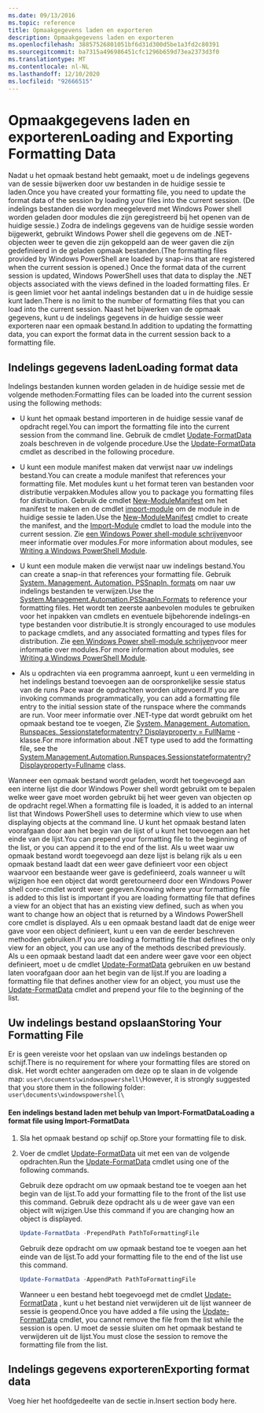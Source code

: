 ```yaml
---
ms.date: 09/13/2016
ms.topic: reference
title: Opmaakgegevens laden en exporteren
description: Opmaakgegevens laden en exporteren
ms.openlocfilehash: 38857526801051bf6d31d300d5be1a3fd2c80391
ms.sourcegitcommit: ba7315a496986451cfc1296b659d73ea2373d3f0
ms.translationtype: MT
ms.contentlocale: nl-NL
ms.lasthandoff: 12/10/2020
ms.locfileid: "92666515"
---
```

# <a name="loading-and-exporting-formatting-data"></a><span data-ttu-id="f92df-103">Opmaakgegevens laden en exporteren</span><span class="sxs-lookup"><span data-stu-id="f92df-103">Loading and Exporting Formatting Data</span></span>

<span data-ttu-id="f92df-104">Nadat u het opmaak bestand hebt gemaakt, moet u de indelings gegevens van de sessie bijwerken door uw bestanden in de huidige sessie te laden.</span><span class="sxs-lookup"><span data-stu-id="f92df-104">Once you have created your formatting file, you need to update the format data of the session by loading your files into the current session.</span></span> <span data-ttu-id="f92df-105">(De indelings bestanden die worden meegeleverd met Windows Power shell worden geladen door modules die zijn geregistreerd bij het openen van de huidige sessie.) Zodra de indelings gegevens van de huidige sessie worden bijgewerkt, gebruikt Windows Power shell die gegevens om de .NET-objecten weer te geven die zijn gekoppeld aan de weer gaven die zijn gedefinieerd in de geladen opmaak bestanden.</span><span class="sxs-lookup"><span data-stu-id="f92df-105">(The formatting files provided by Windows PowerShell are loaded by snap-ins that are registered when the current session is opened.) Once the format data of the current session is updated, Windows PowerShell uses that data to display the .NET objects associated with the views defined in the loaded formatting files.</span></span> <span data-ttu-id="f92df-106">Er is geen limiet voor het aantal indelings bestanden dat u in de huidige sessie kunt laden.</span><span class="sxs-lookup"><span data-stu-id="f92df-106">There is no limit to the number of formatting files that you can load into the current session.</span></span> <span data-ttu-id="f92df-107">Naast het bijwerken van de opmaak gegevens, kunt u de indelings gegevens in de huidige sessie weer exporteren naar een opmaak bestand.</span><span class="sxs-lookup"><span data-stu-id="f92df-107">In addition to updating the formatting data, you can export the format data in the current session back to a formatting file.</span></span>

## <a name="loading-format-data"></a><span data-ttu-id="f92df-108">Indelings gegevens laden</span><span class="sxs-lookup"><span data-stu-id="f92df-108">Loading format data</span></span>

<span data-ttu-id="f92df-109">Indelings bestanden kunnen worden geladen in de huidige sessie met de volgende methoden:</span><span class="sxs-lookup"><span data-stu-id="f92df-109">Formatting files can be loaded into the current session using the following methods:</span></span>

- <span data-ttu-id="f92df-110">U kunt het opmaak bestand importeren in de huidige sessie vanaf de opdracht regel.</span><span class="sxs-lookup"><span data-stu-id="f92df-110">You can import the formatting file into the current session from the command line.</span></span> <span data-ttu-id="f92df-111">Gebruik de cmdlet [Update-FormatData](/powershell/module/Microsoft.PowerShell.Utility/Update-FormatData) zoals beschreven in de volgende procedure.</span><span class="sxs-lookup"><span data-stu-id="f92df-111">Use the [Update-FormatData](/powershell/module/Microsoft.PowerShell.Utility/Update-FormatData) cmdlet as described in the following procedure.</span></span>

- <span data-ttu-id="f92df-112">U kunt een module manifest maken dat verwijst naar uw indelings bestand.</span><span class="sxs-lookup"><span data-stu-id="f92df-112">You can create a module manifest that references your formatting file.</span></span> <span data-ttu-id="f92df-113">Met modules kunt u het format teren van bestanden voor distributie verpakken.</span><span class="sxs-lookup"><span data-stu-id="f92df-113">Modules allow you to package you formatting files for distribution.</span></span> <span data-ttu-id="f92df-114">Gebruik de cmdlet [New-ModuleManifest](/powershell/module/Microsoft.PowerShell.Core/New-ModuleManifest) om het manifest te maken en de cmdlet [import-module](/powershell/module/Microsoft.PowerShell.Core/Import-Module) om de module in de huidige sessie te laden.</span><span class="sxs-lookup"><span data-stu-id="f92df-114">Use the [New-ModuleManifest](/powershell/module/Microsoft.PowerShell.Core/New-ModuleManifest) cmdlet to create the manifest, and the [Import-Module](/powershell/module/Microsoft.PowerShell.Core/Import-Module) cmdlet to load the module into the current session.</span></span> <span data-ttu-id="f92df-115">Zie [een Windows Power shell-module schrijven](../module/writing-a-windows-powershell-module.md)voor meer informatie over modules.</span><span class="sxs-lookup"><span data-stu-id="f92df-115">For more information about modules, see [Writing a Windows PowerShell Module](../module/writing-a-windows-powershell-module.md).</span></span>

- <span data-ttu-id="f92df-116">U kunt een module maken die verwijst naar uw indelings bestand.</span><span class="sxs-lookup"><span data-stu-id="f92df-116">You can create a snap-in that references your formatting file.</span></span> <span data-ttu-id="f92df-117">Gebruik [System. Management. Automation. PSSnapIn. formats](/dotnet/api/System.Management.Automation.PSSnapIn.Formats) om naar uw indelings bestanden te verwijzen.</span><span class="sxs-lookup"><span data-stu-id="f92df-117">Use the [System.Management.Automation.PSSnapIn.Formats](/dotnet/api/System.Management.Automation.PSSnapIn.Formats) to reference your formatting files.</span></span> <span data-ttu-id="f92df-118">Het wordt ten zeerste aanbevolen modules te gebruiken voor het inpakken van cmdlets en eventuele bijbehorende indelings-en type bestanden voor distributie.</span><span class="sxs-lookup"><span data-stu-id="f92df-118">It is strongly encouraged to use modules to package cmdlets, and any associated formatting and types files for distribution.</span></span> <span data-ttu-id="f92df-119">Zie [een Windows Power shell-module schrijven](../module/writing-a-windows-powershell-module.md)voor meer informatie over modules.</span><span class="sxs-lookup"><span data-stu-id="f92df-119">For more information about modules, see [Writing a Windows PowerShell Module](../module/writing-a-windows-powershell-module.md).</span></span>

- <span data-ttu-id="f92df-120">Als u opdrachten via een programma aanroept, kunt u een vermelding in het indelings bestand toevoegen aan de oorspronkelijke sessie status van de runs Pace waar de opdrachten worden uitgevoerd.</span><span class="sxs-lookup"><span data-stu-id="f92df-120">If you are invoking commands programmatically, you can add a formatting file entry to the initial session state of the runspace where the commands are run.</span></span> <span data-ttu-id="f92df-121">Voor meer informatie over .NET-type dat wordt gebruikt om het opmaak bestand toe te voegen, Zie [System. Management. Automation. Runspaces. Sessionstateformatentry? Displayproperty = FullName](/dotnet/api/System.Management.Automation.Runspaces.SessionStateFormatEntry) -klasse.</span><span class="sxs-lookup"><span data-stu-id="f92df-121">For more information about .NET type used to add the formatting file, see the [System.Management.Automation.Runspaces.Sessionstateformatentry?Displayproperty=Fullname](/dotnet/api/System.Management.Automation.Runspaces.SessionStateFormatEntry) class.</span></span>

<span data-ttu-id="f92df-122">Wanneer een opmaak bestand wordt geladen, wordt het toegevoegd aan een interne lijst die door Windows Power shell wordt gebruikt om te bepalen welke weer gave moet worden gebruikt bij het weer geven van objecten op de opdracht regel.</span><span class="sxs-lookup"><span data-stu-id="f92df-122">When a formatting file is loaded, it is added to an internal list that Windows PowerShell uses to determine which view to use when displaying objects at the command line.</span></span> <span data-ttu-id="f92df-123">U kunt het opmaak bestand laten voorafgaan door aan het begin van de lijst of u kunt het toevoegen aan het einde van de lijst.</span><span class="sxs-lookup"><span data-stu-id="f92df-123">You can prepend your formatting file to the beginning of the list, or you can append it to the end of the list.</span></span> <span data-ttu-id="f92df-124">Als u weet waar uw opmaak bestand wordt toegevoegd aan deze lijst is belang rijk als u een opmaak bestand laadt dat een weer gave definieert voor een object waarvoor een bestaande weer gave is gedefinieerd, zoals wanneer u wilt wijzigen hoe een object dat wordt geretourneerd door een Windows Power shell core-cmdlet wordt weer gegeven.</span><span class="sxs-lookup"><span data-stu-id="f92df-124">Knowing where your formatting file is added to this list is important if you are loading formatting file that defines a view for an object that has an existing view defined, such as when you want to change how an object that is returned by a Windows PowerShell core cmdlet is displayed.</span></span> <span data-ttu-id="f92df-125">Als u een opmaak bestand laadt dat de enige weer gave voor een object definieert, kunt u een van de eerder beschreven methoden gebruiken.</span><span class="sxs-lookup"><span data-stu-id="f92df-125">If you are loading a formatting file that defines the only view for an object, you can use any of the methods described previously.</span></span>  <span data-ttu-id="f92df-126">Als u een opmaak bestand laadt dat een andere weer gave voor een object definieert, moet u de cmdlet [Update-FormatData](/powershell/module/Microsoft.PowerShell.Utility/Update-FormatData) gebruiken en uw bestand laten voorafgaan door aan het begin van de lijst.</span><span class="sxs-lookup"><span data-stu-id="f92df-126">If you are loading a formatting file that defines another view for an object, you must use the [Update-FormatData](/powershell/module/Microsoft.PowerShell.Utility/Update-FormatData) cmdlet and prepend your file to the beginning of the list.</span></span>

## <a name="storing-your-formatting-file"></a><span data-ttu-id="f92df-127">Uw indelings bestand opslaan</span><span class="sxs-lookup"><span data-stu-id="f92df-127">Storing Your Formatting File</span></span>

<span data-ttu-id="f92df-128">Er is geen vereiste voor het opslaan van uw indelings bestanden op schijf.</span><span class="sxs-lookup"><span data-stu-id="f92df-128">There is no requirement for where your formatting files are stored on disk.</span></span> <span data-ttu-id="f92df-129">Het wordt echter aangeraden om deze op te slaan in de volgende map: `user\documents\windowspowershell\`</span><span class="sxs-lookup"><span data-stu-id="f92df-129">However, it is strongly suggested that you store them in the following folder: `user\documents\windowspowershell\`</span></span>

#### <a name="loading-a-format-file-using-import-formatdata"></a><span data-ttu-id="f92df-130">Een indelings bestand laden met behulp van Import-FormatData</span><span class="sxs-lookup"><span data-stu-id="f92df-130">Loading a format file using Import-FormatData</span></span>

1. <span data-ttu-id="f92df-131">Sla het opmaak bestand op schijf op.</span><span class="sxs-lookup"><span data-stu-id="f92df-131">Store your formatting file to disk.</span></span>

2. <span data-ttu-id="f92df-132">Voer de cmdlet [Update-FormatData](/powershell/module/Microsoft.PowerShell.Utility/Update-FormatData) uit met een van de volgende opdrachten.</span><span class="sxs-lookup"><span data-stu-id="f92df-132">Run the [Update-FormatData](/powershell/module/Microsoft.PowerShell.Utility/Update-FormatData) cmdlet using one of the following commands.</span></span>

   <span data-ttu-id="f92df-133">Gebruik deze opdracht om uw opmaak bestand toe te voegen aan het begin van de lijst.</span><span class="sxs-lookup"><span data-stu-id="f92df-133">To add your formatting file to the front of the list use this command.</span></span> <span data-ttu-id="f92df-134">Gebruik deze opdracht als u de weer gave van een object wilt wijzigen.</span><span class="sxs-lookup"><span data-stu-id="f92df-134">Use this command if you are changing how an object is displayed.</span></span>

   ```powershell
   Update-FormatData -PrependPath PathToFormattingFile
   ```

   <span data-ttu-id="f92df-135">Gebruik deze opdracht om uw opmaak bestand toe te voegen aan het einde van de lijst.</span><span class="sxs-lookup"><span data-stu-id="f92df-135">To add your formatting file to the end of the list use this command.</span></span>

   ```powershell
   Update-FormatData -AppendPath PathToFormattingFile
   ```

   <span data-ttu-id="f92df-136">Wanneer u een bestand hebt toegevoegd met de cmdlet [Update-FormatData](/powershell/module/Microsoft.PowerShell.Utility/Update-FormatData) , kunt u het bestand niet verwijderen uit de lijst wanneer de sessie is geopend.</span><span class="sxs-lookup"><span data-stu-id="f92df-136">Once you have added a file using the [Update-FormatData](/powershell/module/Microsoft.PowerShell.Utility/Update-FormatData) cmdlet, you cannot remove the file from the list while the session is open.</span></span> <span data-ttu-id="f92df-137">U moet de sessie sluiten om het opmaak bestand te verwijderen uit de lijst.</span><span class="sxs-lookup"><span data-stu-id="f92df-137">You must close the session to remove the formatting file from the list.</span></span>

## <a name="exporting-format-data"></a><span data-ttu-id="f92df-138">Indelings gegevens exporteren</span><span class="sxs-lookup"><span data-stu-id="f92df-138">Exporting format data</span></span>

<span data-ttu-id="f92df-139">Voeg hier het hoofdgedeelte van de sectie in.</span><span class="sxs-lookup"><span data-stu-id="f92df-139">Insert section body here.</span></span>
